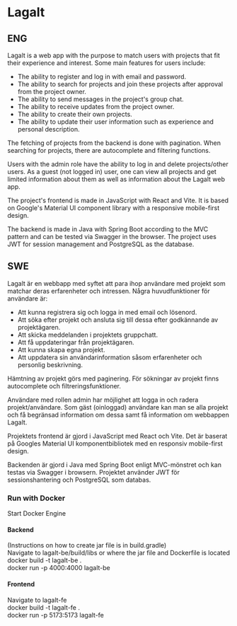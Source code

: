 # Lagalt

## ENG

Lagalt is a web app with the purpose to match users with projects that fit their experience and interest. Some main features for users include:

- The ability to register and log in with email and password.
- The ability to search for projects and join these projects after approval from the project owner.
- The ability to send messages in the project's group chat.
- The ability to receive updates from the project owner.
- The ability to create their own projects.
- The ability to update their user information such as experience and personal description.

The fetching of projects from the backend is done with pagination. When searching for projects, there are autocomplete and filtering functions. 

Users with the admin role have the ability to log in and delete projects/other users. As a guest (not logged in) user, one can view all projects and get limited information about them as well as information about the Lagalt web app.

The project's frontend is made in JavaScript with React and Vite. It is based on Google's Material UI component library with a responsive mobile-first design.

The backend is made in Java with Spring Boot according to the MVC pattern and can be tested via Swagger in the browser. The project uses JWT for session management and PostgreSQL as the database.

## SWE

Lagalt är en webbapp med syftet att para ihop användare med projekt som matchar deras erfarenheter och intressen. Några huvudfunktioner för användare är:

- Att kunna registrera sig och logga in med email och lösenord.
- Att söka efter projekt och ansluta sig till dessa efter godkännande av projektägaren.
- Att skicka meddelanden i projektets gruppchatt.
- Att få uppdateringar från projektägaren.
- Att kunna skapa egna projekt.
- Att uppdatera sin användarinformation såsom erfarenheter och personlig beskrivning.

Hämtning av projekt görs med paginering. För sökningar av projekt finns autocomplete och filtreringsfunktioner. 

Användare med rollen admin har möjlighet att logga in och radera projekt/användare. Som gäst (oinloggad) användare kan man se alla projekt och få begränsad information om dessa samt få information om webbappen Lagalt.

Projektets frontend är gjord i JavaScript med React och Vite. Det är baserat på Googles Material UI komponentbibliotek med en responsiv mobile-first design.

Backenden är gjord i Java med Spring Boot enligt MVC-mönstret och kan testas via Swagger i browsern. Projektet använder JWT för sessionshantering och PostgreSQL som databas.


### Run with Docker
Start Docker Engine
#### Backend 
(Instructions on how to create jar file is in build.gradle)  
Navigate to lagalt-be/build/libs or where the jar file and Dockerfile is located   
docker build -t lagalt-be .  
docker run -p 4000:4000 lagalt-be  
#### Frontend
Navigate to lagalt-fe  
docker build -t lagalt-fe .  
docker run -p 5173:5173 lagalt-fe  
